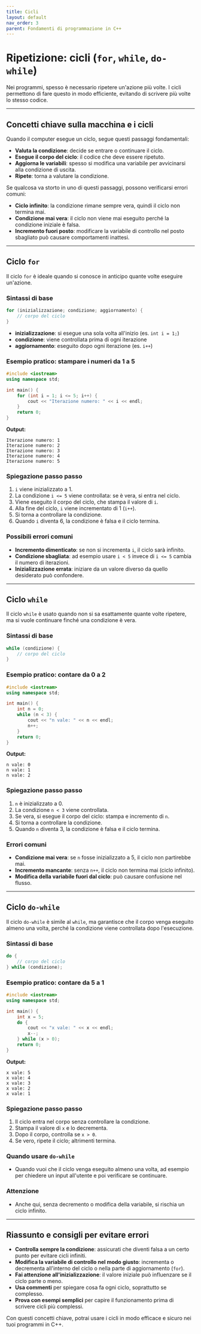 ```yaml
---
title: Cicli
layout: default
nav_order: 3
parent: Fondamenti di programmazione in C++
---
```

# Ripetizione: cicli (`for`, `while`, `do-while`)

Nei programmi, spesso è necessario ripetere un'azione più volte. I cicli permettono di fare questo in modo efficiente, evitando di scrivere più volte lo stesso codice.

---

## Concetti chiave sulla macchina e i cicli

Quando il computer esegue un ciclo, segue questi passaggi fondamentali:

- **Valuta la condizione**: decide se entrare o continuare il ciclo.
- **Esegue il corpo del ciclo**: il codice che deve essere ripetuto.
- **Aggiorna le variabili**: spesso si modifica una variabile per avvicinarsi alla condizione di uscita.
- **Ripete**: torna a valutare la condizione.

Se qualcosa va storto in uno di questi passaggi, possono verificarsi errori comuni:

- **Ciclo infinito**: la condizione rimane sempre vera, quindi il ciclo non termina mai.
- **Condizione mai vera**: il ciclo non viene mai eseguito perché la condizione iniziale è falsa.
- **Incremento fuori posto**: modificare la variabile di controllo nel posto sbagliato può causare comportamenti inattesi.

---

## Ciclo `for`

Il ciclo `for` è ideale quando si conosce in anticipo quante volte eseguire un'azione.

### Sintassi di base

```cpp
for (inizializzazione; condizione; aggiornamento) {
    // corpo del ciclo
}
```

- **inizializzazione**: si esegue una sola volta all'inizio (es. `int i = 1;`)
- **condizione**: viene controllata prima di ogni iterazione
- **aggiornamento**: eseguito dopo ogni iterazione (es. `i++`)

### Esempio pratico: stampare i numeri da 1 a 5

```cpp
#include <iostream>
using namespace std;

int main() {
    for (int i = 1; i <= 5; i++) {
        cout << "Iterazione numero: " << i << endl;
    }
    return 0;
}
```

**Output:**
```
Iterazione numero: 1
Iterazione numero: 2
Iterazione numero: 3
Iterazione numero: 4
Iterazione numero: 5
```

### Spiegazione passo passo

1. `i` viene inizializzato a 1.
2. La condizione `i <= 5` viene controllata: se è vera, si entra nel ciclo.
3. Viene eseguito il corpo del ciclo, che stampa il valore di `i`.
4. Alla fine del ciclo, `i` viene incrementato di 1 (`i++`).
5. Si torna a controllare la condizione.
6. Quando `i` diventa 6, la condizione è falsa e il ciclo termina.

### Possibili errori comuni

- **Incremento dimenticato**: se non si incrementa `i`, il ciclo sarà infinito.
- **Condizione sbagliata**: ad esempio usare `i < 5` invece di `i <= 5` cambia il numero di iterazioni.
- **Inizializzazione errata**: iniziare da un valore diverso da quello desiderato può confondere.

---

## Ciclo `while`

Il ciclo `while` è usato quando non si sa esattamente quante volte ripetere, ma si vuole continuare finché una condizione è vera.

### Sintassi di base

```cpp
while (condizione) {
    // corpo del ciclo
}
```

### Esempio pratico: contare da 0 a 2

```cpp
#include <iostream>
using namespace std;

int main() {
    int n = 0;
    while (n < 3) {
        cout << "n vale: " << n << endl;
        n++;
    }
    return 0;
}
```

**Output:**
```
n vale: 0
n vale: 1
n vale: 2
```

### Spiegazione passo passo

1. `n` è inizializzato a 0.
2. La condizione `n < 3` viene controllata.
3. Se vera, si esegue il corpo del ciclo: stampa e incremento di `n`.
4. Si torna a controllare la condizione.
5. Quando `n` diventa 3, la condizione è falsa e il ciclo termina.

### Errori comuni

- **Condizione mai vera**: se `n` fosse inizializzato a 5, il ciclo non partirebbe mai.
- **Incremento mancante**: senza `n++`, il ciclo non termina mai (ciclo infinito).
- **Modifica della variabile fuori dal ciclo**: può causare confusione nel flusso.

---

## Ciclo `do-while`

Il ciclo `do-while` è simile al `while`, ma garantisce che il corpo venga eseguito almeno una volta, perché la condizione viene controllata dopo l'esecuzione.

### Sintassi di base

```cpp
do {
    // corpo del ciclo
} while (condizione);
```

### Esempio pratico: contare da 5 a 1

```cpp
#include <iostream>
using namespace std;

int main() {
    int x = 5;
    do {
        cout << "x vale: " << x << endl;
        x--;
    } while (x > 0);
    return 0;
}
```

**Output:**
```
x vale: 5
x vale: 4
x vale: 3
x vale: 2
x vale: 1
```

### Spiegazione passo passo

1. Il ciclo entra nel corpo senza controllare la condizione.
2. Stampa il valore di `x` e lo decrementa.
3. Dopo il corpo, controlla se `x > 0`.
4. Se vero, ripete il ciclo; altrimenti termina.

### Quando usare `do-while`

- Quando vuoi che il ciclo venga eseguito almeno una volta, ad esempio per chiedere un input all'utente e poi verificare se continuare.

### Attenzione

- Anche qui, senza decremento o modifica della variabile, si rischia un ciclo infinito.

---

## Riassunto e consigli per evitare errori

- **Controlla sempre la condizione**: assicurati che diventi falsa a un certo punto per evitare cicli infiniti.
- **Modifica la variabile di controllo nel modo giusto**: incrementa o decrementa all'interno del ciclo o nella parte di aggiornamento (`for`).
- **Fai attenzione all'inizializzazione**: il valore iniziale può influenzare se il ciclo parte o meno.
- **Usa commenti** per spiegare cosa fa ogni ciclo, soprattutto se complesso.
- **Prova con esempi semplici** per capire il funzionamento prima di scrivere cicli più complessi.

Con questi concetti chiave, potrai usare i cicli in modo efficace e sicuro nei tuoi programmi in C++.